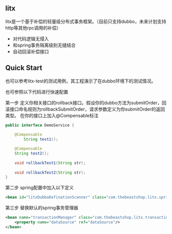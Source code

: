 
## litx
litx是一个基于补偿的轻量级分布式事务框架。（目前只支持dubbo，未来计划支持http等其他rpc调用的补偿）

* 对代码逻辑无侵入
* 和spring事务隔离级别无缝结合
* 自动回滚补偿接口

## Quick Start
也可以参考litx-test的测试用例，其工程演示了在dubbo环境下的测试情况。

也可参照以下代码进行快速配置

第一步
定义你相关接口的rollback接口。假设你的dubbo方法为submitOrder，回滚接口命名规则为rollbackSubmitOrder，请求参数定义为你submitOrder的返回类型。
在你的接口上加入@Compensable标注
```java
public interface DemoService {
	
	@Compensable
    	String test1();

	@Compensable
	String test2();
	
	void rollbackTest1(String str);
	
	void rollbackTest2(String str);
}
```


第二步
spring配置中加入以下定义
```xml
<bean id="litxDubboDefinationScanner" class="com.thebeastshop.litx.spring.LitxDubboDefinationScanner"/>
```

第三步
替换默认的spring事务管理器
```xml
<bean name="transactionManager" class="com.thebeastshop.litx.transaction.LitTransactionManager">
	<property name="dataSource" ref="dataSource"/>
</bean>
```
